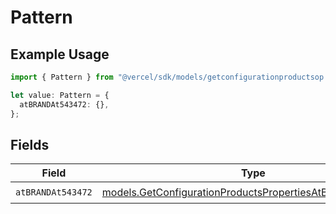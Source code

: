 # Pattern

## Example Usage

```typescript
import { Pattern } from "@vercel/sdk/models/getconfigurationproductsop.js";

let value: Pattern = {
  atBRANDAt543472: {},
};
```

## Fields

| Field                                                                                                                      | Type                                                                                                                       | Required                                                                                                                   | Description                                                                                                                |
| -------------------------------------------------------------------------------------------------------------------------- | -------------------------------------------------------------------------------------------------------------------------- | -------------------------------------------------------------------------------------------------------------------------- | -------------------------------------------------------------------------------------------------------------------------- |
| `atBRANDAt543472`                                                                                                          | [models.GetConfigurationProductsPropertiesAtBRANDAt543472](../models/getconfigurationproductspropertiesatbrandat543472.md) | :heavy_check_mark:                                                                                                         | N/A                                                                                                                        |